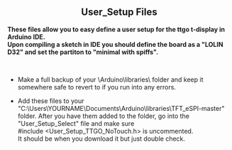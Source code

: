 
<br>

<div align="center">
  
  ## User_Setup Files

</div>

<b>These files allow you to easy define a user setup for the ttgo t-display in Arduino IDE. <br>
Upon compiling a sketch in IDE you should define the board as a "LOLIN D32" and set the  partiton to "minimal with spiffs".</b>

<br>

- Make a full backup of your \Arduino\libraries\ folder and keep it somewhere safe to revert to if you run into any errors.

- Add these files to your "C:\Users\YOURNAME\Documents\Arduino\libraries\TFT_eSPI-master" folder.
  After you have them added to the folder, go into the "User_Setup_Select" file and make sure <br> #include <User_Setup_TTGO_NoTouch.h> is uncommented. <br>
  It should be when you download it but just double check.



